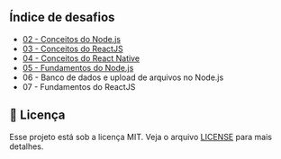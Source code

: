 ## Índice de desafios

- [02 - Conceitos do Node.js](02-conceitos-nodejs/README.md)
- [03 - Conceitos do ReactJS](03-conceitos-reactjs/README.md)
- [04 - Conceitos do React Native](04-conceitos-react-native/README.md)
- [05 - Fundamentos do Node.js](05-fundamentos-node/README.md)
- 06 - Banco de dados e upload de arquivos no Node.js
- 07 - Fundamentos do ReactJS

## :memo: Licença

Esse projeto está sob a licença MIT. Veja o arquivo [LICENSE](LICENSE) para mais detalhes.
